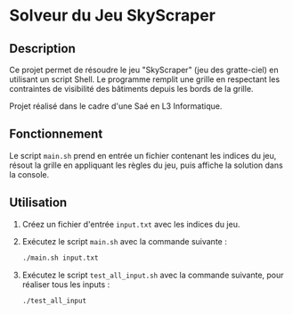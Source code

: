 

# Solveur du Jeu SkyScraper

## Description

Ce projet permet de résoudre le jeu "SkyScraper" (jeu des gratte-ciel) en utilisant un script Shell. Le programme remplit une grille en respectant les contraintes de visibilité des bâtiments depuis les bords de la grille.


Projet réalisé dans le cadre d'une Saé en L3 Informatique.
## Fonctionnement

Le script `main.sh` prend en entrée un fichier contenant les indices du jeu, résout la grille en appliquant les règles du jeu, puis affiche la solution dans la console.

## Utilisation

1. Créez un fichier d'entrée `input.txt` avec les indices du jeu.
2. Exécutez le script `main.sh` avec la commande suivante :

   ```bash
   ./main.sh input.txt
   ```
3. Exécutez le script `test_all_input.sh` avec la commande suivante, pour réaliser tous les inputs :

   ```bash
   ./test_all_input
   ```
